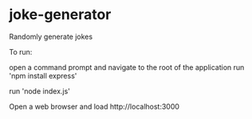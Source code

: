 # joke-generator
Randomly generate jokes

To run:

open a command prompt and navigate to the root of the application
run 'npm install express'

run 'node index.js'

Open a web browser and load http://localhost:3000
